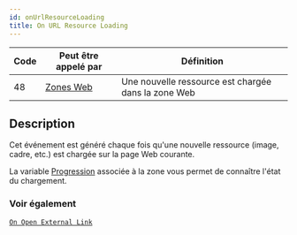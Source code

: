 ```yaml
---
id: onUrlResourceLoading
title: On URL Resource Loading
---
```


| Code | Peut être appelé par                         | Définition                                          |
| ---- | -------------------------------------------- | --------------------------------------------------- |
| 48   | [Zones Web](FormObjects/webArea_overview.md) | Une nouvelle ressource est chargée dans la zone Web |


## Description

Cet événement est généré chaque fois qu'une nouvelle ressource (image, cadre, etc.) est chargée sur la page Web courante.

La variable [Progression](FormObjects/properties_WebArea.md#progression) associée à la zone vous permet de connaître l'état du chargement.


### Voir également
[`On Open External Link`](onOpenExternalLink.md)